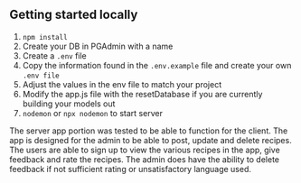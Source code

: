 ## Getting started locally

1. `npm install`
1. Create your DB in PGAdmin with a name
1. Create a `.env` file
1. Copy the information found in the `.env.example` file and create your own `.env file`
1. Adjust the values in the env file to match your project
1. Modify the app.js file with the resetDatabase if you are currently building your models out
1. `nodemon` or `npx nodemon` to start server

The server app portion was tested to be able to function for the client. The app is designed for the admin to be able to
post, update and delete recipes. The users are able to sign up to view the various recipes in the app, give feedback and rate
 the recipes. The admin does have the ability to delete feedback if not sufficient rating or unsatisfactory language used. 
